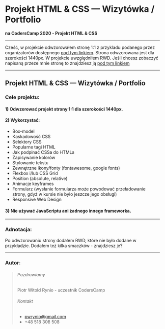 # Projekt HTML & CSS — Wizytówka / Portfolio

**na CodersCamp 2020 - Projekt HTML & CSS** 

---

Cześć, w projekcie odwzorowałem stronę 1:1 z przykladu podanego przez organizatorów dostępnego [pod tym linkiem](https://www.figma.com/file/WHtiMfcNHt4tc7mDamNBYa/CodersCamp2020-Wizytowka?node-id=0%3A1). Strona odwzorowana jest dla szerokości 1440px. W projekcie uwzględniłem RWD.
Jeśli chcesz zobaczyć napisaną przeze mnie stronę to znajdziesz ją [pod tym linkiem](https://piotrwr.github.io/CodersCamp2020.Project.HTML-CSS.BusinessCard/)

---

## Projekt HTML & CSS — Wizytówka / Portfolio
### Cele projektu:

#### 1) Odwzorować projekt strony 1:1 dla szerokości 1440px.
####  2) Wykorzystać:
- Box-model
- Kaskadowość CSS
- Selektory CSS
- Popularne tagi HTML
- Jak podpinać CSSa do HTMLa
- Zapisywanie kolorów
- Stylowanie tekstu
- Zewnętrzne ikony/fonty (fontawesome, google fonts)
- Flexbox i/lub CSS Grid
- Position (absolute, relative)
- Animacje keyframes
- Formularz (wysłanie formularza może powodować przeładowanie strony, gdyż w kursie nie było jeszcze jego obsługi)
- Responsive Web Design

#### 3) Nie używać JavaScriptu ani żadnego innego frameworka.

---
### Adnotacja:
Po odwzorowaniu strony dodałem RWD, które nie było dodane w przykładzie. Dodałem też kilka smaczków - znajdziesz je?

---
### Autor:
> ###### Pozdrawiamy
> Piotr Witold Rynio - uczestnik CodersCamp
>  ###### Kontakt
> - pwrynio@gmail.com
> - +48 518 308 508
